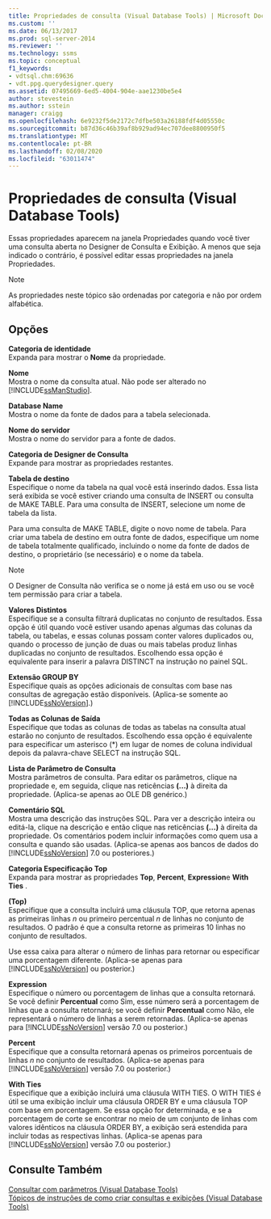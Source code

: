 ```yaml
---
title: Propriedades de consulta (Visual Database Tools) | Microsoft Docs
ms.custom: ''
ms.date: 06/13/2017
ms.prod: sql-server-2014
ms.reviewer: ''
ms.technology: ssms
ms.topic: conceptual
f1_keywords:
- vdtsql.chm:69636
- vdt.ppg.querydesigner.query
ms.assetid: 07495669-6ed5-4004-904e-aae1230be5e4
author: stevestein
ms.author: sstein
manager: craigg
ms.openlocfilehash: 6e9232f5de2172c7dfbe503a26188fdf4d05550c
ms.sourcegitcommit: b87d36c46b39af8b929ad94ec707dee8800950f5
ms.translationtype: MT
ms.contentlocale: pt-BR
ms.lasthandoff: 02/08/2020
ms.locfileid: "63011474"
---
```

# <a name="query-properties-visual-database-tools"></a>Propriedades de consulta (Visual Database Tools)
  Essas propriedades aparecem na janela Propriedades quando você tiver uma consulta aberta no Designer de Consulta e Exibição. A menos que seja indicado o contrário, é possível editar essas propriedades na janela Propriedades.  
  
> [!NOTE]  
>  As propriedades neste tópico são ordenadas por categoria e não por ordem alfabética.  
  
## <a name="options"></a>Opções  
 **Categoria de identidade**  
 Expanda para mostrar o **Nome** da propriedade.  
  
 **Nome**  
 Mostra o nome da consulta atual. Não pode ser alterado no [!INCLUDE[ssManStudio](../../includes/ssmanstudio-md.md)].  
  
 **Database Name**  
 Mostra o nome da fonte de dados para a tabela selecionada.  
  
 **Nome do servidor**  
 Mostra o nome do servidor para a fonte de dados.  
  
 **Categoria de Designer de Consulta**  
 Expande para mostrar as propriedades restantes.  
  
 **Tabela de destino**  
 Especifique o nome da tabela na qual você está inserindo dados. Essa lista será exibida se você estiver criando uma consulta de INSERT ou consulta de MAKE TABLE. Para uma consulta de INSERT, selecione um nome de tabela da lista.  
  
 Para uma consulta de MAKE TABLE, digite o novo nome de tabela. Para criar uma tabela de destino em outra fonte de dados, especifique um nome de tabela totalmente qualificado, incluindo o nome da fonte de dados de destino, o proprietário (se necessário) e o nome da tabela.  
  
> [!NOTE]  
>  O Designer de Consulta não verifica se o nome já está em uso ou se você tem permissão para criar a tabela.  
  
 **Valores Distintos**  
 Especifique se a consulta filtrará duplicatas no conjunto de resultados. Essa opção é útil quando você estiver usando apenas algumas das colunas da tabela, ou tabelas, e essas colunas possam conter valores duplicados ou, quando o processo de junção de duas ou mais tabelas produz linhas duplicadas no conjunto de resultados. Escolhendo essa opção é equivalente para inserir a palavra DISTINCT na instrução no painel SQL.  
  
 **Extensão GROUP BY**  
 Especifique quais as opções adicionais de consultas com base nas consultas de agregação estão disponíveis. (Aplica-se somente ao [!INCLUDE[ssNoVersion](../../includes/ssnoversion-md.md)].)  
  
 **Todas as Colunas de Saída**  
 Especifique que todas as colunas de todas as tabelas na consulta atual estarão no conjunto de resultados. Escolhendo essa opção é equivalente para especificar um asterisco (*) em lugar de nomes de coluna individual depois da palavra-chave SELECT na instrução SQL.  
  
 **Lista de Parâmetro de Consulta**  
 Mostra parâmetros de consulta. Para editar os parâmetros, clique na propriedade e, em seguida, clique nas reticências **(…)** à direita da propriedade. (Aplica-se apenas ao OLE DB genérico.)  
  
 **Comentário SQL**  
 Mostra uma descrição das instruções SQL. Para ver a descrição inteira ou editá-la, clique na descrição e então clique nas reticências **(…)** à direita da propriedade. Os comentários podem incluir informações como quem usa a consulta e quando são usadas. (Aplica-se apenas aos bancos de dados do [!INCLUDE[ssNoVersion](../../includes/ssnoversion-md.md)] 7.0 ou posteriores.)  
  
 **Categoria Especificação Top**  
 Expanda para mostrar as propriedades **Top**, **Percent**, **Expression**e **With Ties** .  
  
 **(Top)**  
 Especifique que a consulta incluirá uma cláusula TOP, que retorna apenas as primeiras linhas *n* ou primeiro percentual *n* de linhas no conjunto de resultados. O padrão é que a consulta retorne as primeiras 10 linhas no conjunto de resultados.  
  
 Use essa caixa para alterar o número de linhas para retornar ou especificar uma porcentagem diferente. (Aplica-se apenas para [!INCLUDE[ssNoVersion](../../includes/ssnoversion-md.md)] ou posterior.)  
  
 **Expression**  
 Especifique o número ou porcentagem de linhas que a consulta retornará. Se você definir **Percentual** como Sim, esse número será a porcentagem de linhas que a consulta retornará; se você definir **Percentual** como Não, ele representará o número de linhas a serem retornadas. (Aplica-se apenas para [!INCLUDE[ssNoVersion](../../includes/ssnoversion-md.md)] versão 7.0 ou posterior.)  
  
 **Percent**  
 Especifique que a consulta retornará apenas os primeiros porcentuais de linhas *n* no conjunto de resultados. (Aplica-se apenas para [!INCLUDE[ssNoVersion](../../includes/ssnoversion-md.md)] versão 7.0 ou posterior.)  
  
 **With Ties**  
 Especifique que a exibição incluirá uma cláusula WITH TIES. O WITH TIES é útil se uma exibição incluir uma cláusula ORDER BY e uma cláusula TOP com base em porcentagem. Se essa opção for determinada, e se a porcentagem de corte se encontrar no meio de um conjunto de linhas com valores idênticos na cláusula ORDER BY, a exibição será estendida para incluir todas as respectivas linhas. (Aplica-se apenas para [!INCLUDE[ssNoVersion](../../includes/ssnoversion-md.md)] versão 7.0 ou posterior.)  
  
## <a name="see-also"></a>Consulte Também  
 [Consultar com parâmetros &#40;Visual Database Tools&#41;](visual-database-tools.md)   
 [Tópicos de instruções de como criar consultas e exibições &#40;Visual Database Tools&#41;](design-queries-and-views-how-to-topics-visual-database-tools.md)  
  
  
